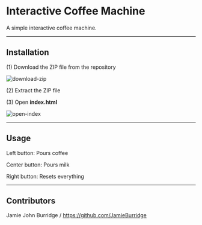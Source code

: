 # Interactive Coffee Machine

A simple interactive coffee machine.

---

## Installation

(1) Download the ZIP file from the repository

![download-zip](https://user-images.githubusercontent.com/80159413/157642438-220d2a2a-8150-4fe5-8253-827e21d6daec.png)

(2) Extract the ZIP file 

(3) Open **index.html**

![open-index](https://user-images.githubusercontent.com/80159413/157643080-58ab16b4-f205-4c43-ad3d-4d36876d82f6.png)

---

## Usage
Left button: Pours coffee

Center button: Pours milk

Right button: Resets everything

---

## Contributors
Jamie John Burridge / https://github.com/JamieBurridge
